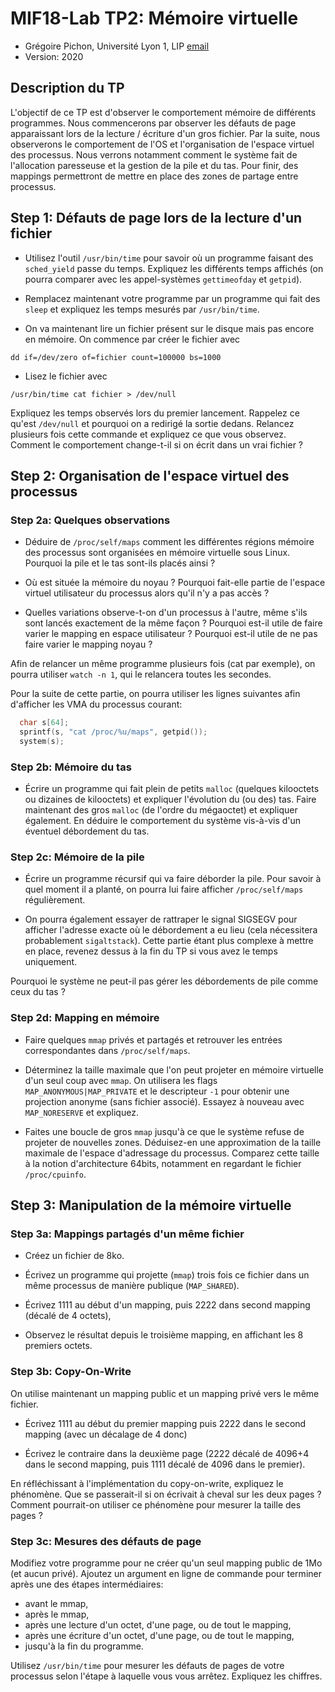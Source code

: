 # MIF18-Lab TP2: Mémoire virtuelle

  * Grégoire Pichon, Université Lyon 1, LIP [email](mailto:gregoire.pichon@univ-lyon1.fr)
  * Version: 2020

## Description du TP

L'objectif de ce TP est d'observer le comportement mémoire de
différents programmes. Nous commencerons par observer les défauts de
page apparaissant lors de la lecture / écriture d'un gros fichier. Par
la suite, nous observerons le comportement de l'OS et l'organisation
de l'espace virtuel des processus. Nous verrons notamment comment le
système fait de l'allocation paresseuse et la gestion de la pile et du
tas. Pour finir, des mappings permettront de mettre en place des zones
de partage entre processus.

## Step 1: Défauts de page lors de la lecture d'un fichier

* Utilisez l'outil ``/usr/bin/time`` pour savoir où un programme
faisant des ``sched_yield`` passe du temps.  Expliquez les différents
temps affichés (on pourra comparer avec les appel-systèmes
``gettimeofday`` et ``getpid``).

* Remplacez maintenant votre programme par un programme qui fait des
``sleep`` et expliquez les temps mesurés par ``/usr/bin/time``.

* On va maintenant lire un fichier présent sur le disque mais pas
encore en mémoire. On commence par créer le fichier avec

``
 dd if=/dev/zero of=fichier count=100000 bs=1000
``

* Lisez le fichier avec

``
 /usr/bin/time cat fichier > /dev/null
``

Expliquez les temps observés lors du premier lancement.  Rappelez ce
qu'est ``/dev/null`` et pourquoi on a redirigé la sortie dedans.
Relancez plusieurs fois cette commande et expliquez ce que vous
observez.  Comment le comportement change-t-il si on écrit dans un
vrai fichier ?

## Step 2: Organisation de l'espace virtuel des processus

### Step 2a: Quelques observations

* Déduire de ``/proc/self/maps`` comment les différentes régions
mémoire des processus sont organisées en mémoire virtuelle sous Linux.
Pourquoi la pile et le tas sont-ils placés ainsi ?

* Où est située la mémoire du noyau ? Pourquoi fait-elle partie de
  l'espace virtuel utilisateur du processus alors qu'il n'y a pas
  accès ?

* Quelles variations observe-t-on d'un processus à l'autre, même s'ils
sont lancés exactement de la même façon ?  Pourquoi est-il utile de
faire varier le mapping en espace utilisateur ?  Pourquoi est-il utile
de ne pas faire varier le mapping noyau ?

Afin de relancer un même programme plusieurs fois (cat par exemple),
on pourra utiliser ``watch -n 1``, qui le relancera toutes les
secondes.

Pour la suite de cette partie, on pourra utiliser les lignes suivantes afin d'afficher les VMA du processus courant:

```C
  char s[64];
  sprintf(s, "cat /proc/%u/maps", getpid());
  system(s);
```

### Step 2b: Mémoire du tas

* Écrire un programme qui fait plein de petits ``malloc`` (quelques
kilooctets ou dizaines de kilooctets) et expliquer l'évolution du (ou
des) tas.  Faire maintenant des gros ``malloc`` (de l'ordre du
mégaoctet) et expliquer également. En déduire le comportement du
système vis-à-vis d'un éventuel débordement du tas.

### Step 2c: Mémoire de la pile

* Écrire un programme récursif qui va faire déborder la pile. Pour
savoir à quel moment il a planté, on pourra lui faire afficher
``/proc/self/maps`` régulièrement.

* On pourra également essayer de rattraper le signal SIGSEGV pour
afficher l'adresse exacte où le débordement a eu lieu (cela
nécessitera probablement ``sigaltstack``). Cette partie étant plus
complexe à mettre en place, revenez dessus à la fin du TP si vous avez
le temps uniquement.

Pourquoi le système ne peut-il pas gérer les débordements de pile comme ceux du tas ?

### Step 2d: Mapping en mémoire

* Faire quelques ``mmap`` privés et partagés et retrouver les entrées correspondantes
dans ``/proc/self/maps``.

* Déterminez la taille maximale que l'on peut projeter en mémoire virtuelle d'un
seul coup avec ``mmap``. On utilisera les flags ``MAP_ANONYMOUS|MAP_PRIVATE`` et
le descripteur ``-1`` pour obtenir une projection anonyme (sans fichier associé).
Essayez à nouveau avec ``MAP_NORESERVE`` et expliquez.

* Faites une boucle de gros ``mmap`` jusqu'à ce que le système refuse
de projeter de nouvelles zones. Déduisez-en une approximation de la
taille maximale de l'espace d'adressage du processus.  Comparez cette
taille à la notion d'architecture 64bits, notamment en regardant le
fichier ``/proc/cpuinfo``.

## Step 3: Manipulation de la mémoire virtuelle

### Step 3a: Mappings partagés d'un même fichier

* Créez un fichier de 8ko.

* Écrivez un programme qui projette (``mmap``) trois fois ce fichier dans un même
processus de manière publique (``MAP_SHARED``).

* Écrivez 1111 au début d'un mapping,
puis 2222 dans second mapping (décalé de 4 octets),

* Observez le résultat depuis le troisième mapping, en affichant les 8 premiers octets.

### Step 3b: Copy-On-Write
On utilise maintenant un mapping public et un mapping privé vers le même fichier.

* Écrivez 1111 au début du premier mapping puis 2222 dans le second mapping (avec un décalage de 4 donc)

* Écrivez le contraire dans la deuxième page (2222 décalé de 4096+4 dans le second mapping,
puis 1111 décalé de 4096 dans le premier).

En réfléchissant à l'implémentation du copy-on-write, expliquez le phénomène.
Que se passerait-il si on écrivait à cheval sur les deux pages ?
Comment pourrait-on utiliser ce phénomène pour mesurer la taille des pages ?

### Step 3c: Mesures des défauts de page
Modifiez votre programme pour ne créer qu'un seul mapping public de 1Mo
(et aucun privé).
Ajoutez un argument en ligne de commande pour terminer après une des
étapes intermédiaires:

* avant le mmap,
* après le mmap,
* après une lecture d'un octet, d'une page, ou de tout le mapping,
* après une écriture d'un octet, d'une page, ou de tout le mapping,
* jusqu'à la fin du programme.

Utilisez ``/usr/bin/time`` pour mesurer les défauts de pages de
votre processus selon l'étape à laquelle vous vous arrêtez.
Expliquez les chiffres.

